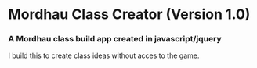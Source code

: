 # Mordhau Class Creator (Version 1.0)

### A Mordhau class build app created in javascript/jquery
I build this to create class ideas without acces to the game.